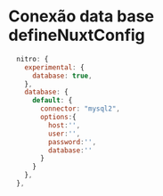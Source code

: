 # Conexão data base defineNuxtConfig
```js
  nitro: {
    experimental: {
      database: true,
    },
    database: {
      default: {
        connector: "mysql2",
        options:{
          host:'',
          user:'',
          password:'',
          database:''
        }
      }
    },
  },
```